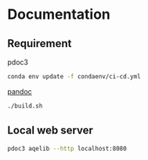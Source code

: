 # Documentation

## Requirement

pdoc3

```sh
conda env update -f condaenv/ci-cd.yml
```

[pandoc](https://pandoc.org/installing.html)

```sh
./build.sh
```

## Local web server

```sh
pdoc3 aqelib --http localhost:8080
```
